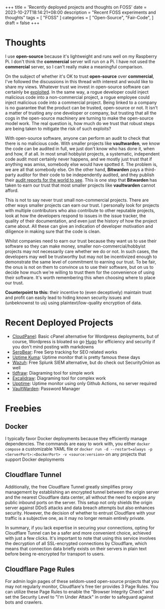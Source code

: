 +++
title = 'Recently deployed projects and thoughts on FOSS'
date = 2023-10-27T18:14:21+08:00
description = "Recent FOSS experiments and thoughts"
tags = [
    "FOSS"
]
categories = [
    "Open-Source",
    "Fair-Code",
]
draft = false
+++
# Thoughts
I use **open-source** because it's lightweight and runs well on my Raspberry Pi. I don't think the **commercial** server will run on a Pi. I have not used the **commercial** server, so I can't really make a meaningful comparison.

On the subject of whether it's OK to trust **open-source** over **commercial**, I've followed the discussions in this thread with interest and would like to share my views. Whatever trust we invest in open-source software can certainly be [exploited](http://social.technet.microsoft.com/wiki/contents/articles/13383.best-practices-for-page-file-and-minimum-drive-size-for-os-partition-on-windows-servers.aspx). In the same way, a rogue developer could inject malicious code into a non-commercial project, a rogue employee could inject malicious code into a commercial project. Being linked to a company is no guarantee that the product can be trusted, open-source or not. It isn't a matter of trusting any one developer or company, but trusting that all the cogs in the open-source machinery are turning to make the open-source model work. The real question is, how much do we trust that robust steps are being taken to mitigate the risk of such exploits?

With open-source software, anyone can perform an audit to check that there is no malicious code. With smaller projects like **vaultwarden**, we know the code can be audited in full, we just don't know who has done it, when and how, if at all. In most small hobbyist projects, a systematic, independent code audit most certainly never happens, and we mostly just trust that if anything was amiss, somebody else would have spotted it. The problem is, we are all that somebody else. On the other hand, **Bitwarden** pays a third-party auditor for their code to be independently audited, and they publish their [audit reports for the world to see](https://bitwarden.com/help/article/is-bitwarden-audited/). This is one step that **Bitwarden** has taken to earn our trust that most smaller projects like **vaultwarden** cannot afford.

This is not to say never trust small non-commercial projects. There are other ways smaller projects can earn our trust. I personally look for projects with multiple contributors who also contribute to other reputable projects, look at how the developers respond to issues in the issue tracker, the quality of their documentation, and even just the history of how the project came about. All these can give an indication of developer motivation and diligence in making sure that the code is clean.

Whilst companies need to earn our trust because they want us to use their software so they can make money, smaller non-commercial/hobbyist projects may not necessarily care whether we do or not. In such cases, the developers may well be trustworthy but may not be incentivized enough to demonstrate the same level of commitment to earning our trust. To be fair, the onus is not on them to convince us to use their software, but on us to decide how much we're willing to trust them for the convenience of using their software. It's worth remembering this when choosing where to place our trust.

**Counterpoint to this:** their incentive to (even deceptively) maintain trust and profit can easily lead to hiding known security issues and (unbeknownst to us) using plaintext/low-quality encryption of data.

# Recent Deployed Projects
- [CloudPanel](https://www.cloudpanel.io/): Basic cPanel alternative for Wordpress deployments, but of course, Wordpress is bloated so go [Hugo](https://gohugo.io/) for efficiency and security if you don't mind posting with markdowns
- [SerpBear](https://docs.serpbear.com/): Free Serp tracking for SEO related works
- [Uptime Kuma](https://uptime.kuma.pet/): Uptime monitor that is pretty famous these days
- [Wazuh](https://wazuh.com/): Free Splunk SIEM alternative, but do check out SecurityOnion as well
- [tldfraw](https://www.tldraw.com/): Diagraming tool for simple work
- [Excalidraw](https://plus.excalidraw.com/): Diagraming tool for complex work
- [Upptime](https://github.com/jiannystein/upptime): Uptime monitor using only Github Actions, no server required
- [VaultWarden](https://www.vaultwarden.net/): Password Manager

# Freebies
## Docker
I typically favor Docker deployments because they efficiently manage dependencies. The commands are easy to work with, you either `docker compose` a customizable YAML file or `docker run -d --restart=always -p <ServerPort>:<DockerPort> -v <source:version>` on any projects that support Docker deployments

## Cloudflare Tunnel
Additionally, the free Cloudflare Tunnel greatly simplifies proxy management by establishing an encrypted tunnel between the origin server and the nearest Cloudflare data center, all without the need to expose any public inbound ports on the server. This setup not only shields the origin server against DDoS attacks and data breach attempts but also enhances security. However, the decision of whether to entrust Cloudflare with your traffic is a subjective one, as it may no longer remain entirely private.

In summary, if you lack expertise in securing your connections, opting for Cloudflare Tunnel can be a safer and more convenient choice, achieved with just a few clicks. It's important to note that using this service involves the decryption of all SSL-encrypted connections by Cloudflare, which means that connection data briefly exists on their servers in plain text before being re-encrypted for transport to users.

## Cloudflare Page Rules
For admin login pages of these seldom-used open-source projects that you may not regularly monitor, Cloudflare's free tier provides 3 Page Rules. You can utilize these Page Rules to enable the "Browser Integrity Check" and set the Security Level to "I'm Under Attack" in order to safeguard against bots and crawlers.